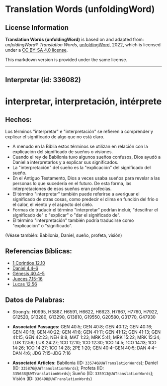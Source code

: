 # Translation Words (unfoldingWord)

## License Information

**Translation Words (unfoldingWord)** is based on and adapted from: _unfoldingWord® Translation Words_, [unfoldingWord](https://unfoldingword.org/utw), 2022, which is licensed under a [CC BY-SA 4.0 license](https://creativecommons.org/licenses/by-sa/4.0/legalcode.en).

This markdown version is provided under the same license.



--------------------------------

## Interpretar (id: 336082)

interpretar, interpretación, intérprete
=======================================

Hechos:
-------

Los términos "interpretar" e "interpretación" se refieren a comprender y explicar el significado de algo que no está claro.

* A menudo en la Biblia estos términos se utilizan en relación con la explicación del significado de sueños o visiones.
* Cuando el rey de Babilonia tuvo algunos sueños confusos, Dios ayudó a Daniel a interpretarlos y a explicar sus significados.
* La "interpretación" del sueño es la "explicación" del significado del sueño.
* En el Antiguo Testamento, Dios a veces usaba sueños para revelar a las personas lo que sucedería en el futuro. De esta forma, las interpretaciones de esos sueños eran profecías.
* El término "interpretar" también puede referirse a averiguar el significado de otras cosas, como predecir el clima en función del frío o el calor, el viento y el aspecto del cielo.
* Formas de traducir el término "interpretar" podrían incluir, "descifrar el significado de" o "explicar" o "dar el significado de".
* El término "interpretación" también podría traducirse como "explicación" o "significado".

(Véase también: Babilonia, Daniel, sueño, profeta, visión)

Referencias Bíblicas:
---------------------

* [1 Corintios 12\.10](https://ref.ly/1Cor12:10)
* [Daniel 4\.4–6](https://ref.ly/Dan4:4-Dan4:6)
* [Génesis 40\.4–5](https://ref.ly/Gen40:4-Gen40:5)
* [Jueces 7\.15–16](https://ref.ly/Judg7:15-Judg7:16)
* [Lucas 12\.56](https://ref.ly/Luke12:56)

Datos de Palabras:
------------------

* Strong’s: H0995, H3887, H6591, H6622, H6623, H7667, H7760, H7922, G12520, G13280, G13290, G13810, G19550, G20580, G31770, G47930

* **Associated Passages:** GEN 40:5; GEN 40:8; GEN 40:12; GEN 40:16; GEN 40:18; GEN 40:22; GEN 41:8; GEN 41:11; GEN 41:12; GEN 41:13; GEN 41:15; GEN 42:23; NEH 8:8; MAT 1:23; MRK 5:41; MRK 15:22; MRK 15:34; LUK 12:56; LUK 24:27; 1CO 12:10; 1CO 12:30; 1CO 14:5; 1CO 14:13; 1CO 14:26; 1CO 14:27; 1CO 14:28; 2PE 1:20; GEN 40:4–GEN 40:5; DAN 4:4–DAN 4:6; JDG 7:15–JDG 7:16
* **Associated Articles:** Babilonia (ID: `335746@UWTranslationWords`); Daniel (ID: `335876@UWTranslationWords`); Profeta (ID: `335638@UWTranslationWords`); Sueño (ID: `335913@UWTranslationWords`); Visión (ID: `336498@UWTranslationWords`)

